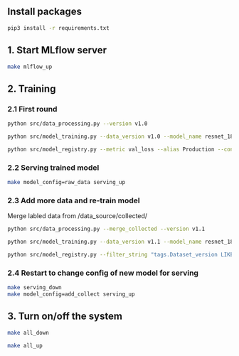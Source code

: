 ## Install packages
```bash
pip3 install -r requirements.txt
```

## 1. Start MLflow server
```bash
make mlflow_up
```

## 2. Training

### 2.1 First round
```bash
python src/data_processing.py --version v1.0

python src/model_training.py --data_version v1.0 --model_name resnet_18 --device cuda

python src/model_registry.py --metric val_loss --alias Production --config_name raw_data
```

### 2.2 Serving trained model
```bash
make model_config=raw_data serving_up
```

### 2.3 Add more data and re-train model
Merge labled data from /data_source/collected/ 
```bash
python src/data_processing.py --merge_collected --version v1.1

python src/model_training.py --data_version v1.1 --model_name resnet_18 --device cuda

python src/model_registry.py --filter_string "tags.Dataset_version LIKE 'v1.1'" --alias Challenger  --config_name add_collect
```

### 2.4 Restart to change config of new model for serving
```bash
make serving_down
make model_config=add_collect serving_up
```

## 3. Turn on/off the system
```bash
make all_down
```

```bash
make all_up
```
